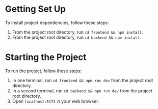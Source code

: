 # Getting Set Up

To install project dependencies, follow these steps:

1. From the project root directory, run `cd frontend && npm install`.
2. From the project root directory, run `cd backend && npm install`.

# Starting the Project

To run the project, follow these steps:

1. In one terminal, run `cd frontend && npm run dev` from the project root directory.
2. In a second terminal, run `cd backend && npm run dev` from the project root directory.
3. Open `localhost:5173` in your web browser.
